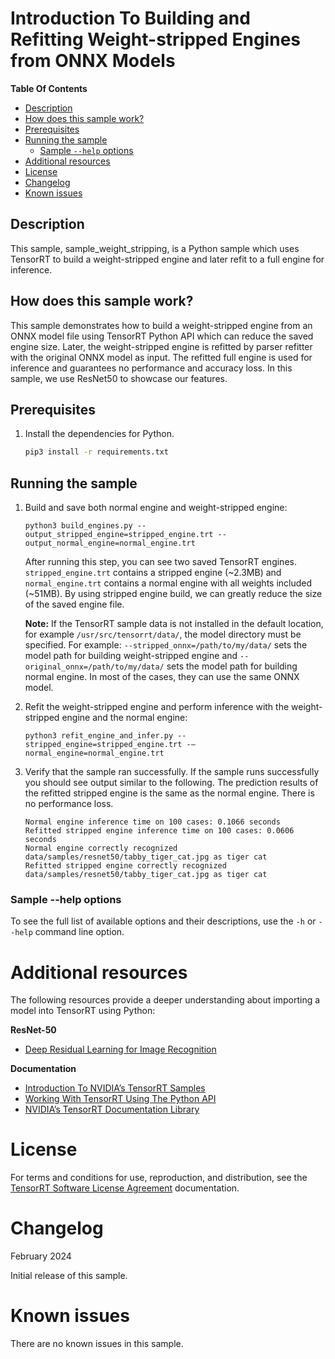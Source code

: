 # Introduction To Building and Refitting Weight-stripped Engines from ONNX Models


**Table Of Contents**
- [Description](#description)
- [How does this sample work?](#how-does-this-sample-work)
- [Prerequisites](#prerequisites)
- [Running the sample](#running-the-sample)
	* [Sample `--help` options](#sample-help-options)
- [Additional resources](#additional-resources)
- [License](#license)
- [Changelog](#changelog)
- [Known issues](#known-issues)

## Description

This sample, sample_weight_stripping, is a Python sample which uses TensorRT to build a weight-stripped engine and later refit to a full engine for inference.

## How does this sample work?

This sample demonstrates how to build a weight-stripped engine from an ONNX model file using TensorRT Python API which can reduce the saved engine size. Later, the weight-stripped engine is refitted by parser refitter with the original ONNX model as input. The refitted full engine is used for inference and guarantees no performance and accuracy loss. In this sample, we use ResNet50 to showcase our features.

## Prerequisites

1. Install the dependencies for Python.

	```bash
	pip3 install -r requirements.txt
	```

## Running the sample

1.  Build and save both normal engine and weight-stripped engine:

	```
	python3 build_engines.py --output_stripped_engine=stripped_engine.trt --output_normal_engine=normal_engine.trt
	```

	After running this step, you can see two saved TensorRT engines. `stripped_engine.trt` contains a stripped engine (~2.3MB) and `normal_engine.trt` contains a normal engine with all weights included (~51MB). By using stripped engine build, we can greatly reduce the size of the saved engine file.


	**Note:** If the TensorRT sample data is not installed in the default location, for example `/usr/src/tensorrt/data/`, the model directory must be specified. For example: `--stripped_onnx=/path/to/my/data/` sets the model path for building weight-stripped engine and `--original_onnx=/path/to/my/data/` sets the model path for building normal engine. In most of the cases, they can use the same ONNX model.

2.  Refit the weight-stripped engine and perform inference with the weight-stripped engine and the normal engine:
	```
	python3 refit_engine_and_infer.py --stripped_engine=stripped_engine.trt -–normal_engine=normal_engine.trt
	```
3.  Verify that the sample ran successfully. If the sample runs successfully you should see output similar to the following. The prediction results of the refitted stripped engine is the same as the normal engine. There is no performance loss.
	```
	Normal engine inference time on 100 cases: 0.1066 seconds
	Refitted stripped engine inference time on 100 cases: 0.0606 seconds
	Normal engine correctly recognized data/samples/resnet50/tabby_tiger_cat.jpg as tiger cat
	Refitted stripped engine correctly recognized data/samples/resnet50/tabby_tiger_cat.jpg as tiger cat
	```
### Sample --help options

To see the full list of available options and their descriptions, use the `-h` or `--help` command line option.

# Additional resources

The following resources provide a deeper understanding about importing a model into TensorRT using Python:

**ResNet-50**
- [Deep Residual Learning for Image Recognition](https://arxiv.org/pdf/1512.03385.pdf)

**Documentation**
- [Introduction To NVIDIA’s TensorRT Samples](https://docs.nvidia.com/deeplearning/sdk/tensorrt-sample-support-guide/index.html#samples)
- [Working With TensorRT Using The Python API](https://docs.nvidia.com/deeplearning/sdk/tensorrt-developer-guide/index.html#python_topics)
- [NVIDIA’s TensorRT Documentation Library](https://docs.nvidia.com/deeplearning/sdk/tensorrt-archived/index.html)

# License

For terms and conditions for use, reproduction, and distribution, see the [TensorRT Software License Agreement](https://docs.nvidia.com/deeplearning/sdk/tensorrt-sla/index.html) documentation.

# Changelog

February 2024

Initial release of this sample.

# Known issues

There are no known issues in this sample.

